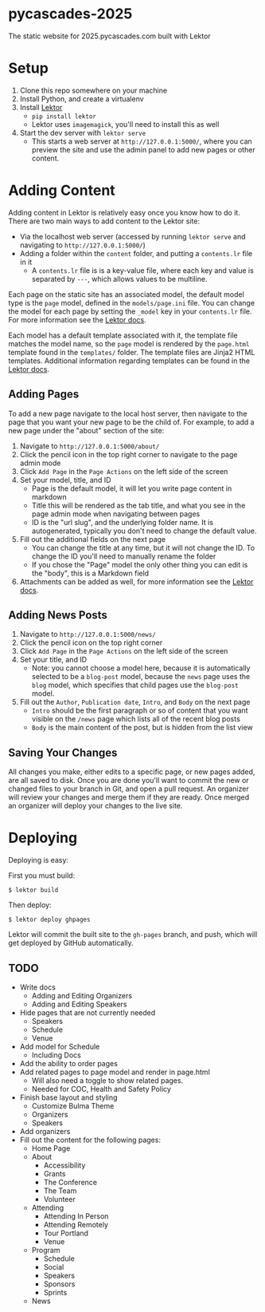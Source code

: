 # pycascades-2025
The static website for 2025.pycascades.com built with Lektor

# Setup
1. Clone this repo somewhere on your machine
2. Install Python, and create a virtualenv
3. Install [Lektor](https://www.getlektor.com/docs/installation/)
    - `pip install lektor`
    - Lektor uses `imagemagick`, you'll need to install this as well
4. Start the dev server with `lektor serve`
    - This starts a web server at `http://127.0.0.1:5000/`, where you can preview the site and use
    the admin panel to add new pages or other content.

# Adding Content
Adding content in Lektor is relatively easy once you know how to do it. There are two main ways to
add content to the Lektor site:

- Via the localhost web server (accessed by running `lektor serve` and navigating to
    `http://127.0.0.1:5000/`)
- Adding a folder within the `content` folder, and putting a `contents.lr` file in it
    -  A `contents.lr` file is is a key-value file, where each key and value is separated by `---`,
    which allows values to be multiline.

Each page on the static site has an associated model, the default model type is the `page` model,
defined in the `models/page.ini` file. You can change the model for each page by setting the
`_model` key in your `contents.lr` file. For more information see the
[Lektor docs](https://www.getlektor.com/docs/content/).

Each model has a default template associated with it, the template file matches the model name, so
the `page` model is rendered by the `page.html` template found in the `templates/` folder. The
template files are Jinja2 HTML templates. Additional information regarding templates can be found
in the [Lektor docs](https://www.getlektor.com/docs/templates/).

## Adding Pages
To add a new page navigate to the local host server, then navigate to the page that you want your
new page to be the child of. For example, to add a new page under the "about" section of the site:

1. Navigate to `http://127.0.0.1:5000/about/`
2. Click the pencil icon in the top right corner to navigate to the page admin mode
3. Click `Add Page` in the `Page Actions` on the left side of the screen
4. Set your model, title, and ID
    - Page is the default model, it will let you write page content in markdown
    - Title this will be rendered as the tab title, and what you see in the page admin mode when
    navigating between pages
    - ID is the "url slug", and the underlying folder name. It is autogenerated, typically you don't
    need to change the default value.
5. Fill out the additional fields on the next page
    - You can change the title at any time, but it will not change the ID. To change the ID you'll
    need to manually rename the folder
    - If you chose the "Page" model the only other thing you can edit is the "body", this is a
    Markdown field
6. Attachments can be added as well, for more information see the
[Lektor docs](https://www.getlektor.com/docs/content/attachments/).

## Adding News Posts
1. Navigate to `http://127.0.0.1:5000/news/`
2. Click the pencil icon on the top right corner
3. Click `Add Page` in the `Page Actions` on the left side of the screen
4. Set your title, and ID
    - Note: you cannot choose a model here, because it is automatically selected to be a `blog-post`
    model, because the `news` page uses the `blog` model, which specifies that child pages use the
    `blog-post` model.
5. Fill out the `Author`, `Publication date`, `Intro`, and `Body` on the next page
    - `Intro` should be the first paragraph or so of content that you want visible on the `/news`
    page which lists all of the recent blog posts
    - `Body` is the main content of the post, but is hidden from the list view

## Saving Your Changes
All changes you make, either edits to a specific page, or new pages added, are all saved to disk.
Once you are done you'll want to commit the new or changed files to your branch in Git, and open a
pull request. An organizer will review your changes and merge them if they are ready. Once merged
an organizer will deploy your changes to the live site.

# Deploying

Deploying is easy:

First you must build:

```
$ lektor build
```

Then deploy:

```
$ lektor deploy ghpages
```
Lektor will commit the built site to the `gh-pages` branch, and push, which will get deployed by
GitHub automatically.

## TODO
- Write docs
    - Adding and Editing Organizers
    - Adding and Editing Speakers
- Hide pages that are not currently needed
    - Speakers
    - Schedule
    - Venue
- Add model for Schedule
    - Including Docs
- Add the ability to order pages
- Add related pages to page model and render in page.html
    - Will also need a toggle to show related pages.
    - Needed for COC, Health and Safety Policy
- Finish base layout and styling
    - Customize Bulma Theme
    - Organizers
    - Speakers
- Add organizers
- Fill out the content for the following pages:
    - Home Page
    - About
        - Accessibility
        - Grants
        - The Conference
        - The Team
        - Volunteer
    - Attending
        - Attending In Person
        - Attending Remotely
        - Tour Portland
        - Venue
    - Program
        - Schedule
        - Social
        - Speakers
        - Sponsors
        - Sprints
    - News
